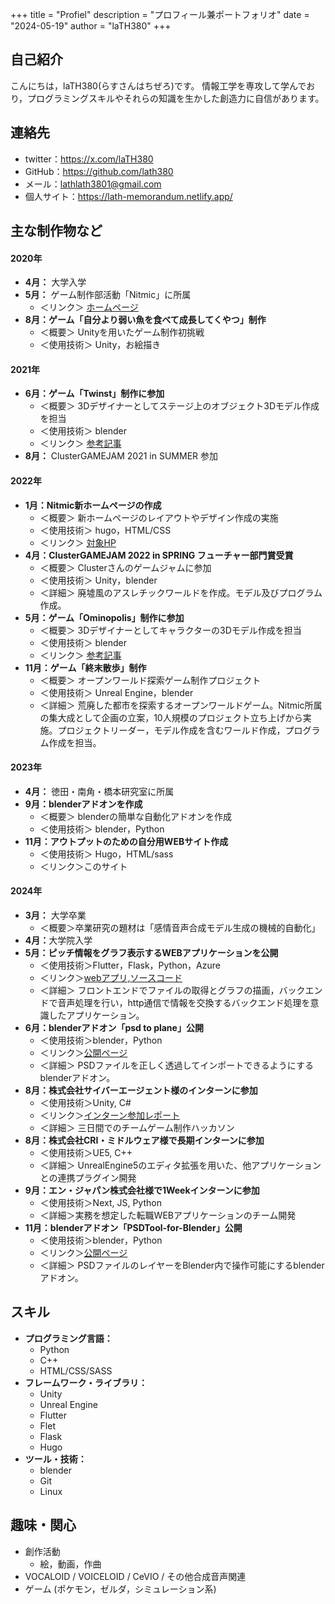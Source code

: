 +++
title = "Profiel"
description = "プロフィール兼ポートフォリオ"
date = "2024-05-19"
author = "laTH380"
+++

## 自己紹介

こんにちは，laTH380(らすさんはちぜろ)です。
情報工学を専攻して学んでおり，プログラミングスキルやそれらの知識を生かした創造力に自信があります。  
<!-- [簡単な自己紹介やキャリア目標]。 -->

## 連絡先

- twitter：https://x.com/laTH380
- GitHub：https://github.com/lath380
- メール：lathlath3801@gmail.com
- 個人サイト：https://lath-memorandum.netlify.app/

## 主な制作物など
<!-- - **5月:** <a href="">ゲームジャム参加</a>
    - **＜概要＞**[プロジェクトの簡単な説明。目的や背景など]
    - **使用技術:**[使用した技術やツール]
    - **＜リンク＞**[GitHubリポジトリURL][デモURL（ある場合）]
    - **詳細:**[プロジェクトの詳細な説明。問題解決のプロセスや成果など] -->
<div class=history>
    <h4>2020年</h4>
    <ul class = history_year>
        <li><strong>4月：</strong> 大学入学</li>
        <li><strong>5月：</strong> ゲーム制作部活動「Nitmic」に所属
            <ul>
            <li>＜リンク＞ <a href="https://nitmic.club.nitech.ac.jp/">ホームページ</a></li>
            </ul>
        </li>
        <li><strong>8月：ゲーム「自分より弱い魚を食べて成長してくやつ」制作</strong>
            <ul>
            <li>＜概要＞ Unityを用いたゲーム制作初挑戦</li>
            <li>＜使用技術＞ Unity，お絵描き</li>
            </ul>
        </li>
    </ul>
    <h4>2021年</h4>
    <ul class = history_year>
        <li><strong>6月：ゲーム「Twinst」制作に参加</strong> 
            <ul>
            <li>＜概要＞ 3Dデザイナーとしてステージ上のオブジェクト3Dモデル作成を担当</li>
            <li>＜使用技術＞ blender</li>
            <li>＜リンク＞ <a href="https://nitmic.club.nitech.ac.jp/post/0012/">参考記事</a></li>
            </ul>
        </li>
        <li><strong>8月：</strong> ClusterGAMEJAM 2021 in SUMMER 参加</li>
    </ul>
    <h4>2022年</h4>
    <ul class = history_year>
        <li><strong>1月：Nitmic新ホームページの作成</strong>
            <ul>
            <li>＜概要＞ 新ホームページのレイアウトやデザイン作成の実施</li>
            <li>＜使用技術＞ hugo，HTML/CSS</li>
            <li>＜リンク＞ <a href="https://nitmic.club.nitech.ac.jp/post/0009/">対象HP</a></li>
            </ul>
        </li>
        <li><strong>4月：ClusterGAMEJAM 2022 in SPRING フューチャー部門賞受賞</strong>
            <ul>
            <li>＜概要＞ Clusterさんのゲームジャムに参加</li>
            <li>＜使用技術＞ Unity，blender</li>
            <li>＜詳細＞ 廃墟風のアスレチックワールドを作成。モデル及びプログラム作成。</li>
            </ul>
        </li>
        <li><strong>5月：ゲーム「Ominopolis」制作に参加</strong>
            <ul>
            <li>＜概要＞ 3Dデザイナーとしてキャラクターの3Dモデル作成を担当</li>
            <li>＜使用技術＞ blender</li>
            <li>＜リンク＞ <a href="https://nitmic.club.nitech.ac.jp/post/0012/">参考記事</a></li>
            </ul>
        </li>
        <li><strong>11月：ゲーム「終末散歩」制作</strong>
            <ul>
            <li>＜概要＞ オープンワールド探索ゲーム制作プロジェクト</li>
            <li>＜使用技術＞ Unreal Engine，blender</li>
            <li>＜詳細＞ 荒廃した都市を探索するオープンワールドゲーム。Nitmic所属の集大成として企画の立案，10人規模のプロジェクト立ち上げから実施。プロジェクトリーダー，モデル作成を含むワールド作成，プログラム作成を担当。</li>
            <!-- <li>＜リンク＞準備中</li> -->
            </ul>
        </li>
    </ul>
    <h4>2023年</h4>
    <ul class = history_year>
        <li><strong>4月：</strong> 徳田・南角・橋本研究室に所属</li>
        <!-- <li><strong>4月：</strong> 作曲及び動画作成に熱中し始める</li> -->
        <li><strong>9月：blenderアドオンを作成</strong>
            <ul><li>
                ＜概要＞ blenderの簡単な自動化アドオンを作成</li>
            <li>＜使用技術＞ blender，Python</li>
            </ul>
        </li>
        <li><strong>11月：アウトプットのための自分用WEBサイト作成</strong>
            <ul>
            <li>＜使用技術＞ Hugo，HTML/sass</li>
            <li>＜リンク＞このサイト</li>
            </ul>
        </li>
    </ul>
    <h4>2024年</h4>
    <ul class = history_year>
        <li><strong>3月：</strong> 大学卒業
            <ul>
                <li>＜概要＞卒業研究の題材は「感情音声合成モデル生成の機械的自動化」</li>
            </ul>
        <li><strong>4月：</strong>大学院入学 </li>
        <li><strong>5月：ピッチ情報をグラフ表示するWEBアプリケーションを公開</strong>
            <ul>
                <li>＜使用技術＞Flutter，Flask，Python，Azure</li>
                <li>＜リンク＞<a href="https://victorious-moss-02f80d400.5.azurestaticapps.net/">webアプリ,</a><a href="https://github.com/laTH380/pitch_curve_viewer">ソースコード</a></li>
                <li>＜詳細＞ フロントエンドでファイルの取得とグラフの描画，バックエンドで音声処理を行い，http通信で情報を交換するバックエンド処理を意識したアプリケーション。</li>
            </ul>
        </li>
        <li><strong>6月：blenderアドオン「psd to plane」公開</strong> 
            <ul>
                <li>＜使用技術＞blender，Python</li>
                <li>＜リンク＞<a href="https://github.com/laTH380/psd_to_plane">公開ページ</a></li>
                <li>＜詳細＞ PSDファイルを正しく透過してインポートできるようにするblenderアドオン。</li>
            </ul>
        </li>
        <li><strong>8月：株式会社サイバーエージェント様のインターンに参加</strong> 
            <ul>
                <li>＜使用技術＞Unity, C#</li>
                <li>＜リンク＞<a href="https://memoran.netlify.app/post/qbh0lu8zbe/">インターン参加レポート</a></li>
                <li>＜詳細＞ 三日間でのチームゲーム制作ハッカソン</li>
            </ul>
        </li>
        <li><strong>8月：株式会社CRI・ミドルウェア様で長期インターンに参加</strong> 
            <ul>
                <li>＜使用技術＞UE5, C++</li>
                <!-- <li>＜リンク＞<a href="https://github.com/laTH380/psd_to_plane">インターン参加記事</a></li> -->
                <li>＜詳細＞ UnrealEngine5のエディタ拡張を用いた、他アプリケーションとの連携プラグイン開発</li>
            </ul>
        </li>
        <li><strong>9月：エン・ジャパン株式会社様で1Weekインターンに参加</strong> 
            <ul>
                <li>＜使用技術＞Next, JS, Python</li>
                <!-- <li>＜リンク＞<a href="https://github.com/laTH380/psd_to_plane">インターン参加記事</a></li> -->
                <li>＜詳細＞実務を想定した転職WEBアプリケーションのチーム開発</li>
            </ul>
        </li>
        <li><strong>11月：blenderアドオン「PSDTool-for-Blender」公開</strong> 
            <ul>
                <li>＜使用技術＞blender，Python</li>
                <li>＜リンク＞<a href="https://github.com/laTH380/psd_to_plane">公開ページ</a></li>
                <li>＜詳細＞ PSDファイルのレイヤーをBlender内で操作可能にするblenderアドオン。</li>
            </ul>
        </li>
    </ul>
</div>

## スキル
- <strong>プログラミング言語：</strong>
  - Python
  - C++
  - HTML/CSS/SASS
- <strong>フレームワーク・ライブラリ：</strong>
  - Unity
  - Unreal Engine
  - Flutter
  - Flet
  - Flask
  - Hugo
- <strong>ツール・技術：</strong>
  - blender
  - Git
  - Linux

## 趣味・関心
- 創作活動
    - 絵，動画，作曲
- VOCALOID / VOICELOID / CeVIO / その他合成音声関連
- ゲーム (ポケモン，ゼルダ，シミュレーション系)

<!-- ## 学歴

- [学位] in [専攻]
  - [学校名]，[卒業年]
  - [関連するコースやプロジェクト]

## 職歴

### [職位] - [会社名]

**期間:** [開始年月] - [終了年月]

**業務内容:**
- [主要な業務内容や成果]
- [プロジェクトやチームでの役割]
- [具体的な達成事項や使用技術]

### [職位] - [会社名]

**期間:** [開始年月] - [終了年月]

**業務内容:**
- [主要な業務内容や成果]
- [プロジェクトやチームでの役割]
- [具体的な達成事項や使用技術]

## 資格・認証

- [資格名] - [取得年]
- [資格名] - [取得年] -->
